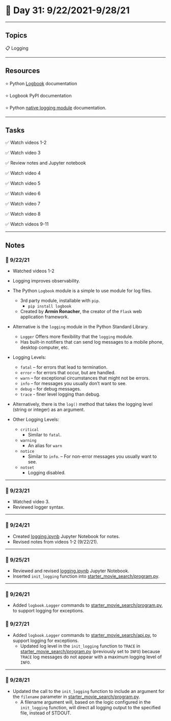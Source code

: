 # :calendar: Day 31: 9/22/2021-9/28/21

---

## Topics

:clipboard: Logging

---

## Resources

:star: Python [Logbook](https://logbook.readthedocs.io/en/stable/) documentation

:star: Logbook PyPI documentation

:star: Python [native logging module](https://docs.python.org/3/library/logging.html) documentation.

---

## Tasks

:white_check_mark: Watch videos 1-2

:white_check_mark: Watch video 3

:white_check_mark: Review notes and Jupyter notebook

:white_check_mark: Watch video 4

:white_check_mark: Watch video 5

:white_check_mark: Watch video 6

:white_check_mark: Watch video 7

:white_check_mark: Watch video 8

:white_check_mark: Watch videos 9-11

---

## Notes

### :notebook: 9/22/21

- Watched videos 1-2
- Logging improves observability.
- The Python `Logbook` module is a simple to use module for log files.
  - 3rd party module, installable with `pip`.
    - `pip install logbook`
  - Created by **Armin Ronacher**, the creator of the `Flask` web application framework.

- Alternative is the `logging` module in the Python Standard Library.
  - `Logger` Offers more flexibility that the `logging` module.
  - Has built-in notifiers that can send log messages to a mobile phone, desktop computer, etc.

- Logging Levels:
  - `fatal` – for errors that lead to termination.
  - `error` – for errors that occur, but are handled.
  - `warn` – for exceptional circumstances that might not be errors.
  - `info` – for messages you usually don’t want to see.
  - `debug` – for debug messages.
  - `trace` - finer level logging than debug.

- Alternatively, there is the `log()` method that takes the logging level (string or integer) as an argument.

- Other Logging Levels:
  - `critical`
    - Similar to `fatal`.
  - `warning`
    - An alias for `warn`
  - `notice`
    - Similar to `info`.
    – For non-error messages you usually want to see.
  - `notset`
    - Logging disabled.

---

### :notebook: 9/23/21

- Watched video 3.
- Reviewed logger syntax.

---

### :notebook: 9/24/21

- Created [logging.ipynb](logging.ipynb) Jupyter Notebook for notes.
- Revised notes from videos 1-2 (9/22/21).

---

### :notebook: 9/25/21

- Reviewed and revised [logging.ipynb](logging.ipynb) Jupyter Notebook.
- Inserted `init_logging` function into [starter_movie_search/program.py](starter_movie_search/program.py).

---

### :notebook: 9/26/21

- Added `logbook.Logger` commands to [starter_movie_search/program.py](starter_movie_search/program.py), to support logging for exceptions.

### :notebook: 9/27/21

- Added `logbook.Logger` commands to [starter_movie_search/api.py](starter_movie_search/api.py), to support logging for exceptions.
  - Updated log level in the `init_logging` function to `TRACE` in [starter_movie_search/program.py](starter_movie_search/program.py) (previously set to `INFO`) because `TRACE` log messages do not appear with a maximum logging level of `INFO`.

---

### :notebook: 9/28/21

- Updated the call to the `init_logging` function to include an argument for the `filename` parameter in [starter_movie_search/program.py](starter_movie_search/program.py).
  - A filename argument will, based on the logic configured in the `init_logging` function, will direct all logging output to the specified file, instead of STDOUT.
